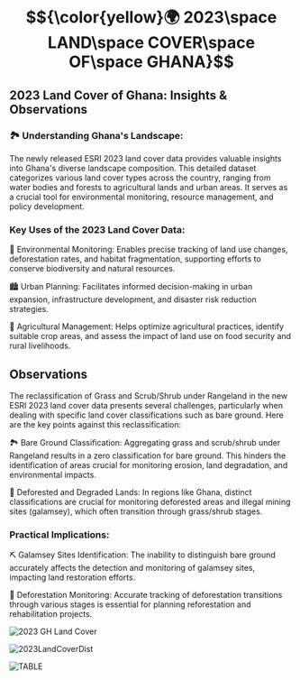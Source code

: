 # $${\color{yellow}🌍 2023\space LAND\space COVER\space OF\space GHANA}$$  



## 2023 Land Cover of Ghana: Insights & Observations


### 🏞️ Understanding Ghana's Landscape:
The newly released ESRI 2023 land cover data provides valuable insights into Ghana's diverse landscape composition. This detailed dataset categorizes various land cover types across the country, ranging from water bodies and forests to agricultural lands and urban areas. It serves as a crucial tool for environmental monitoring, resource management, and policy development.


### Key Uses of the 2023 Land Cover Data:
🌳 Environmental Monitoring: Enables precise tracking of land use changes, deforestation rates, and habitat fragmentation, supporting efforts to conserve biodiversity and natural resources.

🏙️ Urban Planning: Facilitates informed decision-making in urban expansion, infrastructure development, and disaster risk reduction strategies.

🌾 Agricultural Management: Helps optimize agricultural practices, identify suitable crop areas, and assess the impact of land use on food security and rural livelihoods.

## Observations
The reclassification of Grass and Scrub/Shrub under Rangeland in the new ESRI 2023 land cover data presents several challenges, particularly when dealing with specific land cover classifications such as bare ground.
Here are the key points against this reclassification:

🏞️ Bare Ground Classification: 
Aggregating grass and scrub/shrub under Rangeland results in a zero classification for bare ground. This hinders the identification of areas crucial for monitoring erosion, land degradation, and environmental impacts.

🌳 Deforested and Degraded Lands: 
In regions like Ghana, distinct classifications are crucial for monitoring deforested areas and illegal mining sites (galamsey), which often transition through grass/shrub stages.

### Practical Implications:
⛏️ Galamsey Sites Identification: The inability to distinguish bare ground accurately affects the detection and monitoring of galamsey sites, impacting land restoration efforts.


🌲 Deforestation Monitoring: Accurate tracking of deforestation transitions through various stages is essential for planning reforestation and rehabilitation projects.


![2023 GH Land Cover](https://github.com/Jkboafo22/2023-Land-Cover-of-Ghana/assets/65027196/33fc45ff-d0c7-4192-860f-cf56efac509f)




![2023LandCoverDist](https://github.com/Jkboafo22/2023-Land-Cover-of-Ghana/assets/65027196/7dd4be49-eea3-4aaa-be0b-7a7b1ad48ed4)




![TABLE](https://github.com/Jkboafo22/Farm_Locations/assets/65027196/2bff3da4-ac51-4113-89c2-9a7cd6e97ac5)


